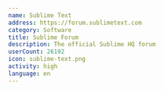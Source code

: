 ```yaml
---
name: Sublime Text
address: https://forum.sublimetext.com
category: Software
title: Sublime Forum
description: The official Sublime HQ forum
userCount: 26192
icon: sublime-text.png
activity: high
language: en
---
```

